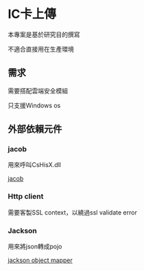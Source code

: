 # IC卡上傳

本專案是基於研究目的撰寫

不適合直接用在生產環境

## 需求

需要搭配雲端安全模組

只支援Windows os

## 外部依賴元件

### jacob

用來呼叫CsHisX.dll

[jacob](https://github.com/freemansoft/jacob-project)

### Http client

需要客製SSL context，以繞過ssl validate error

### Jackson

用來將json轉成pojo

[jackson object mapper](https://www.baeldung.com/jackson-object-mapper-tutorial)
